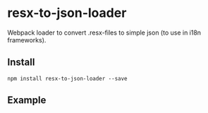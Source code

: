 # resx-to-json-loader
Webpack loader to convert .resx-files to simple json (to use in i18n frameworks).


## Install

```
npm install resx-to-json-loader --save
```

## Example

``` javascript

```